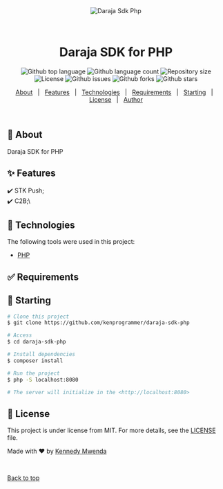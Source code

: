 <div align="center" id="top"> 
  <img src="./.github/app.gif" alt="Daraja Sdk Php" />

  &#xa0;

  <!-- <a href="https://darajasdkphp.netlify.app">Demo</a> -->
</div>

<h1 align="center">Daraja SDK for PHP</h1>

<p align="center">
  <img alt="Github top language" src="https://img.shields.io/github/languages/top/kenprogrammer/daraja-sdk-php?color=56BEB8">

  <img alt="Github language count" src="https://img.shields.io/github/languages/count/kenprogrammer/daraja-sdk-php?color=56BEB8">

  <img alt="Repository size" src="https://img.shields.io/github/repo-size/kenprogrammer/daraja-sdk-php?color=56BEB8">

  <img alt="License" src="https://img.shields.io/github/license/kenprogrammer/daraja-sdk-php?color=56BEB8">

  <img alt="Github issues" src="https://img.shields.io/github/issues/kenprogrammer/daraja-sdk-php?color=56BEB8" />

  <img alt="Github forks" src="https://img.shields.io/github/forks/kenprogrammer/daraja-sdk-php?color=56BEB8" />

  <img alt="Github stars" src="https://img.shields.io/github/stars/kenprogrammer/daraja-sdk-php?color=56BEB8" />
</p>

<!-- Status -->

<!-- <h4 align="center"> 
	🚧  Daraja Sdk Php 🚀 Under construction...  🚧
</h4> 

<hr> -->

<p align="center">
  <a href="#dart-about">About</a> &#xa0; | &#xa0; 
  <a href="#sparkles-features">Features</a> &#xa0; | &#xa0;
  <a href="#rocket-technologies">Technologies</a> &#xa0; | &#xa0;
  <a href="#white_check_mark-requirements">Requirements</a> &#xa0; | &#xa0;
  <a href="#checkered_flag-starting">Starting</a> &#xa0; | &#xa0;
  <a href="#memo-license">License</a> &#xa0; | &#xa0;
  <a href="https://github.com/kenprogrammer" target="_blank">Author</a>
</p>

<br>

## :dart: About ##

Daraja SDK for PHP

## :sparkles: Features ##

:heavy_check_mark: STK Push;\
:heavy_check_mark: C2B;\

## :rocket: Technologies ##

The following tools were used in this project:

- [PHP](https://php.net/)

## :white_check_mark: Requirements ##

## :checkered_flag: Starting ##

```bash
# Clone this project
$ git clone https://github.com/kenprogrammer/daraja-sdk-php

# Access
$ cd daraja-sdk-php

# Install dependencies
$ composer install

# Run the project
$ php -S localhost:8080

# The server will initialize in the <http://localhost:8080>
```

## :memo: License ##

This project is under license from MIT. For more details, see the [LICENSE](LICENSE.md) file.


Made with :heart: by <a href="https://github.com/kenprogrammer" target="_blank">Kennedy Mwenda</a>

&#xa0;

<a href="#top">Back to top</a>
